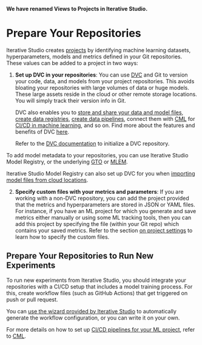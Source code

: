 <admon>

**We have renamed Views to Projects in Iterative Studio.**

</admon>

# Prepare Your Repositories

Iterative Studio creates [projects] by identifying machine learning datasets,
hyperparameters, models and metrics defined in your Git repositories. These
values can be added to a project in two ways:

1. **Set up DVC in your repositories**: You can use [DVC](https://dvc.org/) and
   Git to version your code, data, and models from your project repositories.
   This avoids bloating your repositories with large volumes of data or huge
   models. These large assets reside in the cloud or other remote storage
   locations. You will simply track their version info in Git.

   DVC also enables you to [store and share your data and model files], [create
   data registries], [create data pipelines], connect them with
   [CML](https://cml.dev) for [CI/CD in machine learning], and so on. Find more
   about the features and benefits of DVC [here](/doc/start).

   Refer to the [DVC documentation](https://dvc.org/doc) to initialize a DVC
   repository.

   <admon type="tip">

To add model metadata to your repositories, you can use Iterative Studio Model Registry, or the underlying [GTO] or [MLEM].

   Iterative Studio Model Registry can also set up DVC for you when
   [importing model files from cloud locations](/doc/studio/user-guide/model-registry/add-a-model).

   </admon>

  [gto]: https://mlem.ai/doc/gto
  [mlem]: https://mlem.ai/
   [store and share your data and model files]:
     /doc/start/data-management/data-versioning#storing-and-sharing
   [create data registries]: /doc/use-cases/data-registry
   [create data pipelines]: /doc/start/data-management/data-pipelines
   [ci/cd in machine learning]: /doc/use-cases/ci-cd-for-machine-learning

2. **Specify custom files with your metrics and parameters**: If you are working
   with a non-DVC repository, you can add the project provided that the metrics
   and hyperparameters are stored in JSON or YAML files. For instance, if you
   have an ML project for which you generate and save metrics either manually or
   using some ML tracking tools, then you can add this project by specifying the
   file (within your Git repo) which contains your saved metrics. Refer to the
   section [on project settings] to learn how to specify the custom files.

## Prepare Your Repositories to Run New Experiments

To run new experiments from Iterative Studio, you should integrate your
repositories with a CI/CD setup that includes a model training process. For
this, create workflow files (such as GitHub Actions) that get triggered on push
or pull request.

You can
[use the wizard provided by Iterative Studio](/doc/studio/user-guide/projects-and-experiments/run-experiments#use-the-iterative-studio-wizard-to-set-up-your-ci-action)
to automatically generate the workflow configuration, or you can write it on
your own.

For more details on how to set up
[CI/CD pipelines for your ML project](/doc/use-cases/ci-cd-for-machine-learning),
refer to [CML](https://cml.dev).

[on project settings]:
  /doc/studio/user-guide/projects-and-experiments/configure-a-project#non-dvc-repositories
[projects]: /doc/studio/user-guide/projects-and-experiments/what-is-a-project
